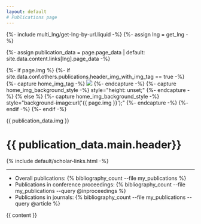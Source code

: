 ```yaml
---
layout: default
# Publications page
---
```

{%- include multi_lng/get-lng-by-url.liquid -%}
{%- assign lng = get_lng -%}

{%- assign publication_data = page.page_data | default: site.data.content.links[lng].page_data -%}

{%- if page.img %}
  {%- if site.data.conf.others.publications.header_img_with_img_tag == true -%}
    {%- capture home_img_tag -%} <img src="{{ page.img }}" /> {%- endcapture -%}
    {%- capture home_img_background_style -%} style="height: unset;" {%- endcapture -%}
  {% else %}
    {%- capture home_img_background_style -%} style="background-image:url('{{ page.img }}');" {%- endcapture -%}
  {%- endif -%}
{%- endif -%}


<div class="multipurpose-container publication-heading-container">
  <div class="home-heading" {{home_img_background_style}}>
    {{ publication_data.img }}
  </div>
  <h1>{{ publication_data.main.header}}</h1>
  <div class="row about-main">
    <div class="meta-container">
      {% include default/scholar-links.html -%}
    </div>
    <hr/>
    <ul>
      <li>Overall publications: {% bibliography_count --file my_publications %}</li>
      <li>Publications in conference proceedings: {% bibliography_count --file my_publications --query @inproceedings %}</li>
      <li>Publications in journals: {% bibliography_count --file my_publications --query @article %}</li>
    </ul>

  </div>
</div>

<div class="multipurpose-container publications-container">
    {{ content }}
</div>

